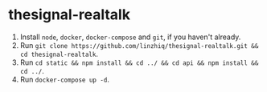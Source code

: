 # thesignal-realtalk

1. Install `node`, `docker`, `docker-compose` and `git`, if you haven't already.
2. Run `git clone https://github.com/linzhiq/thesignal-realtalk.git && cd thesignal-realtalk`.
3. Run `cd static && npm install && cd ../ && cd api && npm install && cd ../`.
4. Run `docker-compose up -d`.

